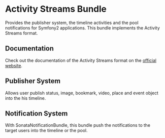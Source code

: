 # Activity Streams Bundle

Provides the publisher system, the timeline activities and the pool notifications for Symfony2 applications.
This bundle implements the Activity Streams format. 


## Documentation

Check out the documentation of the Activity Streams format on the [official website](http://activitystrea.ms/).

## Publisher System

Allows user publish status, image, bookmark, video, place and event object into the his timeline.

## Notification System

With SonataNotificationBundle, this bundle push the notifications to the target users into the timeline or the pool.
